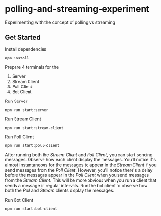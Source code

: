 # polling-and-streaming-experiment

Experimenting with the concept of polling vs streaming

## Get Started

Install dependencies

```terminal
npm install
```

Prepare 4 terminals for the:

1. Server
1. Stream Client
1. Poll Client
1. Bot Client

Run Server

```terminal
npm run start:server
```

Run Stream Client

```terminal
npm run start:stream-client
```

Run Poll Client

```terminal
npm run start:poll-client
```

After running both the _Stream Client_ and _Poll Client_, you can start sending messages. Observe how each client display the messages. You'll notice it's almost instantaneous for the messages to appear in the _Stream Client_ if you send messages from the _Poll Client_. However, you'll notice there's a delay before the messages appear in the _Poll Client_ when you send messages from the _Stream Client_. This will be more obvious when you run a client that sends a message in regular intervals. Run the bot client to observe how both the _Poll_ and _Stream_ clients display the messages.

Run Bot Client

```terminal
npm run start:bot-client
```

